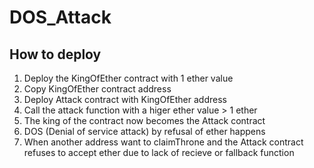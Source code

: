 # DOS_Attack
## How to deploy
1. Deploy the KingOfEther contract with 1 ether value
2. Copy KingOfEther contract address
3. Deploy Attack contract with KingOfEther address
4. Call the attack function with a higer ether value > 1 ether
5. The king of the contract now becomes the Attack contract
6. DOS (Denial of service attack) by refusal of ether happens
7. When another address want to claimThrone and the Attack contract refuses to accept ether due to lack of recieve or fallback function
